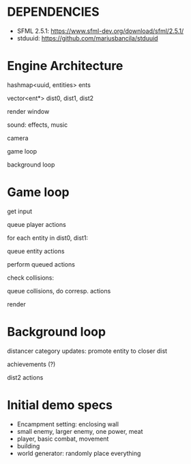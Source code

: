 # DEPENDENCIES
- SFML 2.5.1: https://www.sfml-dev.org/download/sfml/2.5.1/ 
- stduuid: https://github.com/mariusbancila/stduuid


# Engine Architecture

hashmap<uuid, entities> ents

vector<ent*> dist0, dist1, dist2

render window

sound: effects, music

camera


game loop

background loop


# Game loop
get input

queue player actions

for each entity in dist0, dist1:

  queue entity actions
  
perform queued actions

check collisions:

  queue collisions, do corresp. actions
  
render

# Background loop
distancer category updates: promote entity to closer dist

achievements (?)

dist2 actions

# Initial demo specs
- Encampment setting: enclosing wall
- small enemy, larger enemy, one power, meat
- player, basic combat, movement
- building
- world generator: randomly place everything
